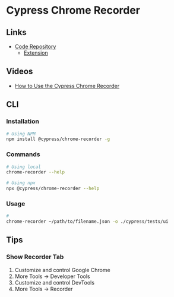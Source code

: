 # Cypress Chrome Recorder

## Links

- [Code Repository](https://github.com/cypress-io/cypress-chrome-recorder)
  - [Extension](https://github.com/cypress-io/cypress-recorder-extension)

## Videos

- [How to Use the Cypress Chrome Recorder](https://youtube.com/watch?v=-RJuZrq-wOk)

<!--
https://github.com/cypress-io/cypress-recorder-extension
https://ministryoftesting.com/articles/42dfdd6b
-->

## CLI

### Installation

```sh
# Using NPM
npm install @cypress/chrome-recorder -g
```

### Commands

```sh
# Using local
chrome-recorder --help

# Using npx
npx @cypress/chrome-recorder --help
```

### Usage

```sh
#
chrome-recorder ~/path/to/filename.json -o ./cypress/tests/ui
```

## Tips

### Show Recorder Tab

1. Customize and control Google Chrome
2. More Tools -> Developer Tools
3. Customize and control DevTools
4. More Tools -> Recorder
